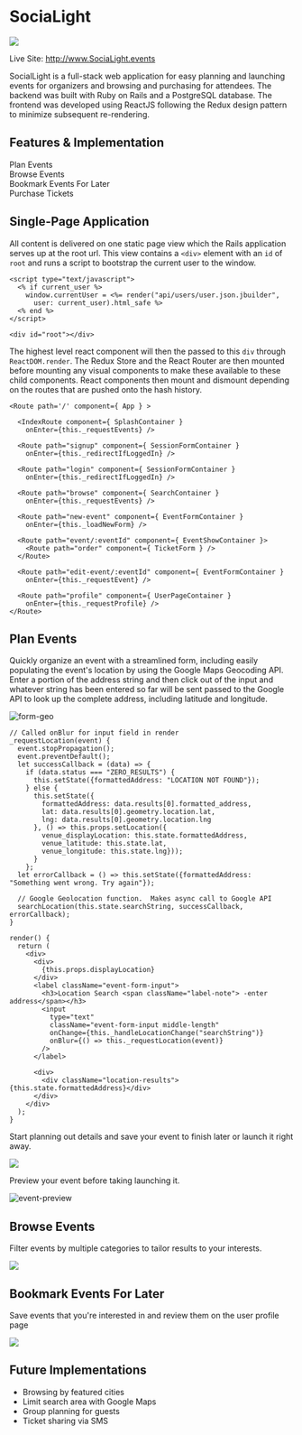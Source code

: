 # SociaLight

![](http://res.cloudinary.com/dbwkodu79/image/upload/v1473357986/site_assets/SociaLights3-transaprent.png)

Live Site:  http://www.SociaLight.events

SocialLight is a full-stack web application for easy planning and launching
events for organizers and browsing and purchasing for attendees.
The backend was built with Ruby on Rails and a PostgreSQL database.
The frontend was developed using ReactJS following the Redux design pattern to minimize subsequent re-rendering.

## Features & Implementation

Plan Events<br />
Browse Events<br />
Bookmark Events For Later<br />
Purchase Tickets<br />

## Single-Page Application

All content is delivered on one static page view which the Rails application serves up at the root url. This view contains a `<div>` element with an `id` of `root` and runs a script to bootstrap the current user to the window.  

```
<script type="text/javascript">
  <% if current_user %>
    window.currentUser = <%= render("api/users/user.json.jbuilder",
      user: current_user).html_safe %>
  <% end %>
</script>

<div id="root"></div>
```
The highest level react component will then the passed to this `div` through `ReactDOM.render`.  The Redux Store and the React Router are then mounted before mounting any visual components to make these available to these child components.  React components then mount and dismount depending on the routes that are pushed onto the hash history.


```
<Route path='/' component={ App } >

  <IndexRoute component={ SplashContainer }
    onEnter={this._requestEvents} />

  <Route path="signup" component={ SessionFormContainer }
    onEnter={this._redirectIfLoggedIn} />

  <Route path="login" component={ SessionFormContainer }
    onEnter={this._redirectIfLoggedIn} />

  <Route path="browse" component={ SearchContainer }
    onEnter={this._requestEvents} />

  <Route path="new-event" component={ EventFormContainer }
    onEnter={this._loadNewForm} />

  <Route path="event/:eventId" component={ EventShowContainer }>
    <Route path="order" component={ TicketForm } />
  </Route>

  <Route path="edit-event/:eventId" component={ EventFormContainer }
    onEnter={this._requestEvent} />

  <Route path="profile" component={ UserPageContainer }
    onEnter={this._requestProfile} />
</Route>
```

## Plan Events

Quickly organize an event with a streamlined form, including
easily populating the event's location by using the Google Maps
Geocoding API.  Enter a portion of the address string and then click out of the input and whatever string has been entered so far will be sent passed to the Google API to look up the complete address, including latitude and longitude.

![form-geo](http://res.cloudinary.com/dbwkodu79/image/upload/v1473453398/site_assets/form_geocoding_screen_shot.png)

```
// Called onBlur for input field in render
_requestLocation(event) {
  event.stopPropagation();
  event.preventDefault();
  let successCallback = (data) => {
    if (data.status === "ZERO_RESULTS") {
      this.setState({formattedAddress: "LOCATION NOT FOUND"});
    } else {
      this.setState({
        formattedAddress: data.results[0].formatted_address,
        lat: data.results[0].geometry.location.lat,
        lng: data.results[0].geometry.location.lng
      }, () => this.props.setLocation({
        venue_displayLocation: this.state.formattedAddress,
        venue_latitude: this.state.lat,
        venue_longitude: this.state.lng}));
      }
    };
  let errorCallback = () => this.setState({formattedAddress: "Something went wrong. Try again"});

  // Google Geolocation function.  Makes async call to Google API
  searchLocation(this.state.searchString, successCallback, errorCallback);
}

render() {
  return (
    <div>
      <div>
        {this.props.displayLocation}
      </div>
      <label className="event-form-input">
        <h3>Location Search <span className="label-note"> -enter address</span></h3>
        <input
          type="text"
          className="event-form-input middle-length"
          onChange={this._handleLocationChange("searchString")}
          onBlur={() => this._requestLocation(event)}
        />
      </label>

      <div>
        <div className="location-results">{this.state.formattedAddress}</div>
      </div>
    </div>
  );
}
```

Start planning out details and save your event to finish later or launch it right away.

![](http://res.cloudinary.com/dbwkodu79/image/upload/v1473453846/site_assets/Screen_Shot_2016-09-09_at_1.43.00_PM.png)

Preview your event before taking launching it.

![event-preview](http://res.cloudinary.com/dbwkodu79/image/upload/v1473453841/site_assets/Screen_Shot_2016-09-09_at_1.43.13_PM.png)

## Browse Events

Filter events by multiple categories to tailor results to your interests.

![](http://res.cloudinary.com/dbwkodu79/image/upload/v1473454110/site_assets/Screen_Shot_2016-09-09_at_1.47.40_PM.png)

## Bookmark Events For Later

Save events that you're interested in and review them on the user profile page

![](http://res.cloudinary.com/dbwkodu79/image/upload/v1473454400/site_assets/Screen_Shot_2016-09-09_at_1.52.05_PM.png)


## Future Implementations

+ Browsing by featured cities
+ Limit search area with Google Maps
+ Group planning for guests
+ Ticket sharing via SMS
